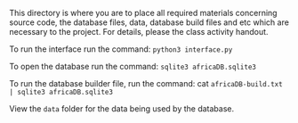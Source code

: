 

This directory is where you are to place all required materials concerning source code, the database files, data, database build files and etc which are necessary to the project. For details, please the class activity handout.

To run the interface run the command: `python3 interface.py`

To open the database run the command: `sqlite3 africaDB.sqlite3`

To run the database builder file, run the command: cat `africaDB-build.txt | sqlite3 africaDB.sqlite3`

View the `data` folder for the data being used by the database.
